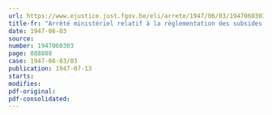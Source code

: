 ```yaml
---
url: https://www.ejustice.just.fgov.be/eli/arrete/1947/06/03/1947060303/justel
title-fr: "Arrêté ministériel relatif à la règlementation des subsides de l'Etat aux sociétés de petit élevage"
date: 1947-06-03
source:
number: 1947060303
page: 888888
case: 1947-06-03/03
publication: 1947-07-13
starts:
modifies:
pdf-original:
pdf-consolidated:
---
```


